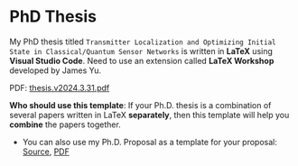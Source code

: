 # PhD Thesis
My PhD thesis titled `Transmitter Localization and Optimizing Initial State in Classical/Quantum Sensor Networks` is written in **LaTeX** using **Visual Studio Code**. Need to use an extension called **LaTeX Workshop** developed by James Yu.

PDF: [thesis.v2024.3.31.pdf](https://caitaozhan.github.io/file/thesis.v2024.3.31.pdf)

**Who should use this template**: If your Ph.D. thesis is a combination of several papers written in LaTeX **separately**, then this template will help you **combine** the papers together.

* You can also use my Ph.D. Proposal as a template for your proposal:
[Source](https://github.com/caitaozhan/phd.thesis/releases/tag/phd.thesis.proposal), [PDF](https://caitaozhan.github.io/file/thesis-proposal.pdf)


